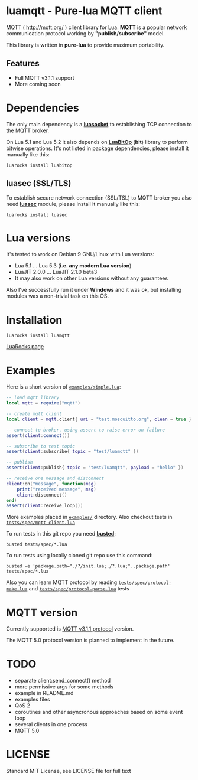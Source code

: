 # luamqtt - Pure-lua MQTT client

MQTT ( http://mqtt.org/ ) client library for Lua.
**MQTT** is a popular network communication protocol working by **"publish/subscribe"** model.

This library is written in **pure-lua** to provide maximum portability.

## Features

* Full MQTT v3.1.1 support
* More coming soon

# Dependencies

The only main dependency is a [**luasocket**](https://luarocks.org/modules/luarocks/luasocket) to establishing TCP connection to the MQTT broker.

On Lua 5.1 and Lua 5.2 it also depends on [**LuaBitOp**](http://bitop.luajit.org/) (**bit**) library to perform bitwise operations.
It's not listed in package dependencies, please install it manually like this:

    luarocks install luabitop

## luasec (SSL/TLS)

To establish secure network connection (SSL/TSL) to MQTT broker
you also need [**luasec**](https://github.com/brunoos/luasec) module, please install it manually like this:

    luarocks install luasec

# Lua versions

It's tested to work on Debian 9 GNU/Linux with Lua versions:
* Lua 5.1 ... Lua 5.3 (**i.e. any modern Lua version**)
* LuaJIT 2.0.0 ... LuaJIT 2.1.0 beta3
* It may also work on other Lua versions without any guarantees

Also I've successfully run it under **Windows** and it was ok, but installing modules was a non-trivial task on this OS.

# Installation

    luarocks install luamqtt

[LuaRocks page](http://luarocks.org/modules/xhaskx/luamqtt)

# Examples

Here is a short version of [`examples/simple.lua`](examples/simple.lua):

```lua
-- load mqtt library
local mqtt = require("mqtt")

-- create mqtt client
local client = mqtt.client{ uri = "test.mosquitto.org", clean = true }

-- connect to broker, using assert to raise error on failure
assert(client:connect())

-- subscribe to test topic
assert(client:subscribe{ topic = "test/luamqtt" })

-- publish
assert(client:publish{ topic = "test/luamqtt", payload = "hello" })

-- receive one message and disconnect
client:on("message", function(msg)
	print("received message", msg)
	client:disconnect()
end)
assert(client:receive_loop())
```

More examples placed in [`examples/`](examples/) directory. Also checkout tests in [`tests/spec/mqtt-client.lua`](tests/spec/mqtt-client.lua)

To run tests in this git repo you need [**busted**](https://luarocks.org/modules/olivine-labs/busted):

    busted tests/spec/*.lua

To run tests using locally cloned git repo use this command:

    busted -e 'package.path="./?/init.lua;./?.lua;"..package.path' tests/spec/*.lua

Also you can learn MQTT protocol by reading [`tests/spec/protocol-make.lua`](tests/spec/protocol-make.lua) and [`tests/spec/protocol-parse.lua`](tests/spec/protocol-parse.lua) tests

# MQTT version

Currently supported is [MQTT v3.1.1 protocol](http://docs.oasis-open.org/mqtt/mqtt/v3.1.1/errata01/os/mqtt-v3.1.1-errata01-os-complete.html) version.

The MQTT 5.0 protocol version is planned to implement in the future.

# TODO

* separate client:send_connect() method
* more permissive args for some methods
* example in README.md
* examples files
* QoS 2
* coroutines and other asyncronous approaches based on some event loop
* several clients in one process
* MQTT 5.0

# LICENSE

Standard MIT License, see LICENSE file for full text
